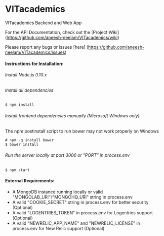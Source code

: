 VITacademics
============

VITacademics Backend and Web App

For the API Documentation, check out the [Project Wiki] (https://github.com/aneesh-neelam/VITacademics/wiki)

Please report any bugs or issues [here] (https://github.com/aneesh-neelam/VITacademics/issues) 

#### Instructions for Installation:
###### Install Node.js 0.10.x 
###### Install all dependencies
    $ npm install
###### Install frontend dependencies manually (Microsoft Windows only)
The npm postinstall script to run bower may not work properly on Windows

    # npm -g install bower
    $ bower install
###### Run the server locally at port 3000 or "PORT" in process.env
    $ npm start
    
#### External Requirements:
* A MongoDB instance running locally or valid "MONGOLAB_URI"/"MONGOHQ_URI" string in process.env 
* A valid "COOKIE_SECRET" string in process.env for better security (Optional)
* A valid "LOGENTRIES_TOKEN" in process.env for Logentries support (Optional)
* A valid "NEWRELIC_APP_NAME" and "NEWRELIC_LICENSE" in process.env for New Relic support (Optional)